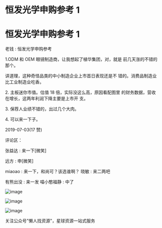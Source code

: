 # 恒发光学申购参考 1

# 恒发光学申购参考 1

老钱 : 恒发光学申购参考

1.ODM 和 OEM 眼镜制造商，让我想起了植华集团，对，就是 前几天涨的不错的那个。

讲道理，这种奇怪品类的中小制造企业上市首日表现还是不 错的。消费品制造业比工业制造业吃香。

2\. 主板迷你市值。估值 18 倍，实际没这么高，原因看配图里 的财务数据，营收在增长，这两年利润下降主要是上市开 支。

3\. 保荐人业绩不错的，出过几个大肉。

4\. 可以来一下子。

2019-07-03(17 赞)

评论区：

张益达 : 来一下[微笑]

远方 : 申[微笑]

miaoao : 来一下，和尚可？该选谁啊？ 晓敏 : 来二两吧

有熊出没 : 来一发 喵小憨福静 : 中了

![image](img/Image_067.png)

![image](img/Image_068.png)

![image](img/Image_069.png)

关注公众号"懒人找资源"，星球资源一站式服务